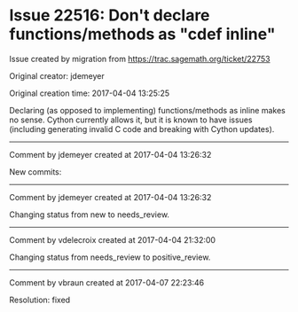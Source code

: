 # Issue 22516: Don't declare functions/methods as "cdef inline"

Issue created by migration from https://trac.sagemath.org/ticket/22753

Original creator: jdemeyer

Original creation time: 2017-04-04 13:25:25

Declaring (as opposed to implementing) functions/methods as inline makes no sense. Cython currently allows it, but it is known to have issues (including generating invalid C code and breaking with Cython updates).


---

Comment by jdemeyer created at 2017-04-04 13:26:32

New commits:


---

Comment by jdemeyer created at 2017-04-04 13:26:32

Changing status from new to needs_review.


---

Comment by vdelecroix created at 2017-04-04 21:32:00

Changing status from needs_review to positive_review.


---

Comment by vbraun created at 2017-04-07 22:23:46

Resolution: fixed
